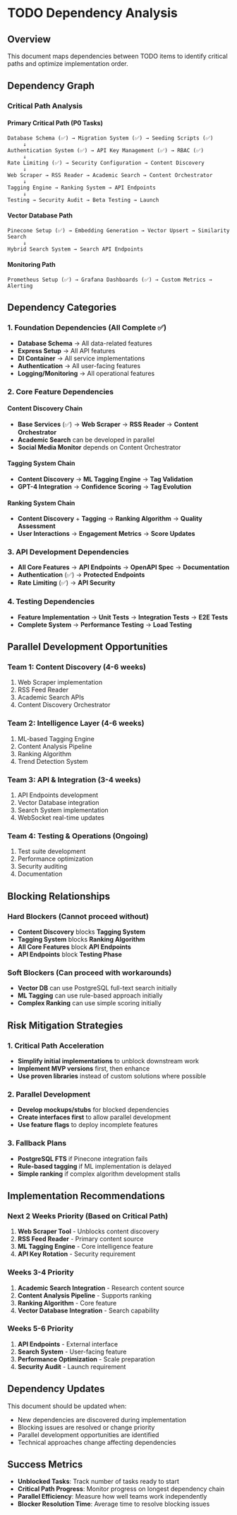 # TODO Dependency Analysis

## Overview
This document maps dependencies between TODO items to identify critical paths and optimize implementation order.

## Dependency Graph

### Critical Path Analysis

#### Primary Critical Path (P0 Tasks)
```
Database Schema (✅) → Migration System (✅) → Seeding Scripts (✅)
     ↓
Authentication System (✅) → API Key Management (✅) → RBAC (✅)
     ↓
Rate Limiting (✅) → Security Configuration → Content Discovery
     ↓
Web Scraper → RSS Reader → Academic Search → Content Orchestrator
     ↓
Tagging Engine → Ranking System → API Endpoints
     ↓
Testing → Security Audit → Beta Testing → Launch
```

#### Vector Database Path
```
Pinecone Setup (✅) → Embedding Generation → Vector Upsert → Similarity Search
     ↓
Hybrid Search System → Search API Endpoints
```

#### Monitoring Path  
```
Prometheus Setup (✅) → Grafana Dashboards (✅) → Custom Metrics → Alerting
```

## Dependency Categories

### 1. Foundation Dependencies (All Complete ✅)
- **Database Schema** → All data-related features
- **Express Setup** → All API features  
- **DI Container** → All service implementations
- **Authentication** → All user-facing features
- **Logging/Monitoring** → All operational features

### 2. Core Feature Dependencies

#### Content Discovery Chain
- **Base Services** (✅) → **Web Scraper** → **RSS Reader** → **Content Orchestrator**
- **Academic Search** can be developed in parallel
- **Social Media Monitor** depends on Content Orchestrator

#### Tagging System Chain  
- **Content Discovery** → **ML Tagging Engine** → **Tag Validation**
- **GPT-4 Integration** → **Confidence Scoring** → **Tag Evolution**

#### Ranking System Chain
- **Content Discovery** + **Tagging** → **Ranking Algorithm** → **Quality Assessment**
- **User Interactions** → **Engagement Metrics** → **Score Updates**

### 3. API Development Dependencies
- **All Core Features** → **API Endpoints** → **OpenAPI Spec** → **Documentation**
- **Authentication** (✅) → **Protected Endpoints**
- **Rate Limiting** (✅) → **API Security**

### 4. Testing Dependencies
- **Feature Implementation** → **Unit Tests** → **Integration Tests** → **E2E Tests**
- **Complete System** → **Performance Testing** → **Load Testing**

## Parallel Development Opportunities

### Team 1: Content Discovery (4-6 weeks)
1. Web Scraper implementation
2. RSS Feed Reader  
3. Academic Search APIs
4. Content Discovery Orchestrator

### Team 2: Intelligence Layer (4-6 weeks)  
1. ML-based Tagging Engine
2. Content Analysis Pipeline
3. Ranking Algorithm
4. Trend Detection System

### Team 3: API & Integration (3-4 weeks)
1. API Endpoints development
2. Vector Database integration
3. Search System implementation
4. WebSocket real-time updates

### Team 4: Testing & Operations (Ongoing)
1. Test suite development
2. Performance optimization
3. Security auditing
4. Documentation

## Blocking Relationships

### Hard Blockers (Cannot proceed without)
- **Content Discovery** blocks **Tagging System**
- **Tagging System** blocks **Ranking Algorithm**  
- **All Core Features** block **API Endpoints**
- **API Endpoints** block **Testing Phase**

### Soft Blockers (Can proceed with workarounds)
- **Vector DB** can use PostgreSQL full-text search initially
- **ML Tagging** can use rule-based approach initially  
- **Complex Ranking** can use simple scoring initially

## Risk Mitigation Strategies

### 1. Critical Path Acceleration
- **Simplify initial implementations** to unblock downstream work
- **Implement MVP versions** first, then enhance
- **Use proven libraries** instead of custom solutions where possible

### 2. Parallel Development
- **Develop mockups/stubs** for blocked dependencies
- **Create interfaces first** to allow parallel development
- **Use feature flags** to deploy incomplete features

### 3. Fallback Plans
- **PostgreSQL FTS** if Pinecone integration fails
- **Rule-based tagging** if ML implementation is delayed
- **Simple ranking** if complex algorithm development stalls

## Implementation Recommendations

### Next 2 Weeks Priority (Based on Critical Path)
1. **Web Scraper Tool** - Unblocks content discovery
2. **RSS Feed Reader** - Primary content source  
3. **ML Tagging Engine** - Core intelligence feature
4. **API Key Rotation** - Security requirement

### Weeks 3-4 Priority
1. **Academic Search Integration** - Research content source
2. **Content Analysis Pipeline** - Supports ranking
3. **Ranking Algorithm** - Core feature
4. **Vector Database Integration** - Search capability

### Weeks 5-6 Priority  
1. **API Endpoints** - External interface
2. **Search System** - User-facing feature
3. **Performance Optimization** - Scale preparation
4. **Security Audit** - Launch requirement

## Dependency Updates

This document should be updated when:
- New dependencies are discovered during implementation
- Blocking issues are resolved or change priority
- Parallel development opportunities are identified
- Technical approaches change affecting dependencies

## Success Metrics

- **Unblocked Tasks**: Track number of tasks ready to start
- **Critical Path Progress**: Monitor progress on longest dependency chain
- **Parallel Efficiency**: Measure how well teams work independently
- **Blocker Resolution Time**: Average time to resolve blocking issues